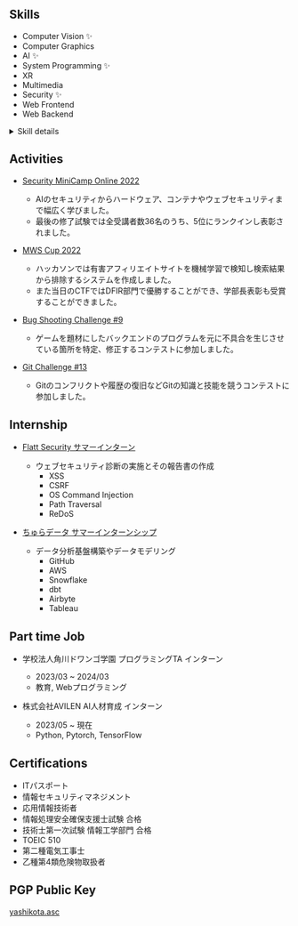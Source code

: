 ## Skills

<!-- 
\<Skill> ::= \<Media> \<System> \<Other>  
\<Media> ::= \<CV> \<3DCG> \<XR>  
\<System> ::= \<CPU> \<GPU>  
\<Other> ::= \<Security> \<AI> \<Web Frontend> \<Web Backend> 
-->

- Computer Vision ✨️
- Computer Graphics
- AI ✨️
- System Programming ✨️
- XR
- Multimedia
- Security ✨️
- Web Frontend
- Web Backend 

<details>
<summary>Skill details</summary>

### Computer Vision

- Stereo Vision
- vSLAM, SfM, MVS
- NeRF, 3DGS

### Computer Graphics

- Game Graphics / Ray Tracking
- GLSL / HLSL
- OpenGL / WebGL / WebGPU

### Multimedia

- JPEG / PNG / GIF / WebP / AVIF / HEIF / JPEG XL
- MPEG-2 / MPEG-4 / H.264 / H.265 / H.266 / AV1
- MP4 / MKV
- MP3 / AAC / Opus / Ogg / FLAC

### XR

- AR / VR / MR / DR
- Unity / C#

### AI

- Python / PyTorch
- CNN
- Transformer / Vision Transformer

### System Programming

- Verilog / VHDL
- C / C++
- CPU / Compiler
- FPGA / ESP32 / Arduino

### Security

- Web
- Forensics
- Misc

### Web Frontend

- HTML / JavaScript / TypeScript
- React / Next.js / Astro
- MUI / shadcn/ui
- Deno

### Web Backend

- Go
- Google Cloud
- Terraform

### Other

- Git / GitHub
- Docker
- Windows / Linux
- VS Code / Neovim
- Network

</details>

## Activities

- [Security MiniCamp Online 2022](https://www.security-camp.or.jp/minicamp/online2022.html)
  - AIのセキュリティからハードウェア、コンテナやウェブセキュリティまで幅広く学びました。  
  - 最後の修了試験では全受講者数36名のうち、5位にランクインし表彰されました。  

- [MWS Cup 2022](https://www.iwsec.org/mws/2022)
  - ハッカソンでは有害アフィリエイトサイトを機械学習で検知し検索結果から排除するシステムを作成しました。
  - また当日のCTFではDFIR部門で優勝することができ、学部長表彰も受賞することができました。

- [Bug Shooting Challenge #9](https://mixil.mixi.co.jp/report/3329)
  - ゲームを題材にしたバックエンドのプログラムを元に不具合を生じさせている箇所を特定、修正するコンテストに参加しました。

- [Git Challenge #13](https://github.com/mixi-git-challenge/publications)
  - Gitのコンフリクトや履歴の復旧などGitの知識と技能を競うコンテストに参加しました。

## Internship

- [Flatt Security サマーインターン](https://twitter.com/flatt_security/status/1648209980468912128)
  - ウェブセキュリティ診断の実施とその報告書の作成
    - XSS
    - CSRF
    - OS Command Injection
    - Path Traversal
    - ReDoS

- [ちゅらデータ サマーインターンシップ](https://churadata.okinawa/jobs/summer-internship-2023)
  - データ分析基盤構築やデータモデリング
    - GitHub
    - AWS
    - Snowflake
    - dbt
    - Airbyte
    - Tableau

## Part time Job

- 学校法人角川ドワンゴ学園 プログラミングTA インターン
  - 2023/03 ~ 2024/03
  - 教育, Webプログラミング

- 株式会社AVILEN AI人材育成 インターン
  - 2023/05 ~ 現在
  - Python, Pytorch, TensorFlow

## Certifications

- ITパスポート
- 情報セキュリティマネジメント
- 応用情報技術者
- 情報処理安全確保支援士試験 合格
- 技術士第一次試験 情報工学部門 合格
- TOEIC 510
- 第二種電気工事士
- 乙種第4類危険物取扱者

## PGP Public Key

[yashikota.asc](https://yashikota.com/yashikota.asc)  
